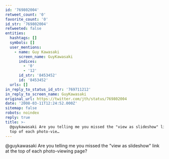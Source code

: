 ```yaml
---
id: '769802004'
retweet_count: '0'
favorite_count: '0'
id_str: '769802004'
retweeted: false
entities:
  hashtags: []
  symbols: []
  user_mentions:
    - name: Guy Kawasaki
      screen_name: GuyKawasaki
      indices:
        - '0'
        - '12'
      id_str: '8453452'
      id: '8453452'
  urls: []
in_reply_to_status_id_str: '769711212'
in_reply_to_screen_name: GuyKawasaki
original_url: https://twitter.com/jth/status/769802004
date: '2008-03-11T12:24:52.000Z'
sitemap: false
robots: noindex
reply: true
title: >-
  @guykawasaki Are you telling me you missed the "view as slideshow" link at the
  top of each photo-vie…
---
```


@guykawasaki Are you telling me you missed the "view as slideshow" link at the top of each photo-viewing page?